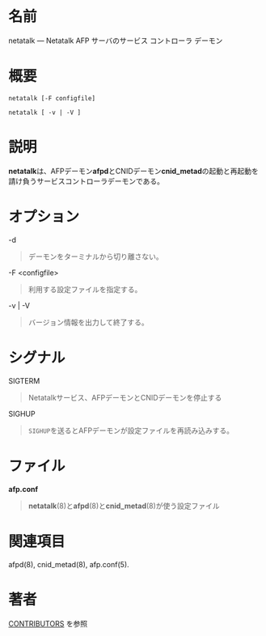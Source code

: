 # 名前

netatalk — Netatalk AFP サーバのサービス コントローラ デーモン

# 概要

`netatalk [-F configfile]`

`netatalk [ -v | -V ]`

# 説明

**netatalk**は、AFPデーモン**afpd**とCNIDデーモン**cnid_metad**の起動と再起動を請け負うサービスコントローラデーモンである。

# オプション

-d

> デーモンをターミナルから切り離さない。

-F <configfile\>

> 利用する設定ファイルを指定する。

-v | -V

> バージョン情報を出力して終了する。

# シグナル

SIGTERM

> Netatalkサービス、AFPデーモンとCNIDデーモンを停止する

SIGHUP

> `SIGHUP`を送るとAFPデーモンが設定ファイルを再読み込みする。

# ファイル

**afp.conf**

> **netatalk**(8)と**afpd**(8)と**cnid_metad**(8)が使う設定ファイル

# 関連項目

afpd(8), cnid_metad(8), afp.conf(5).

# 著者

[CONTRIBUTORS](https://netatalk.io/contributors) を参照
